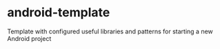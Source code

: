 # android-template
Template with configured useful libraries and patterns for starting a new Android project
